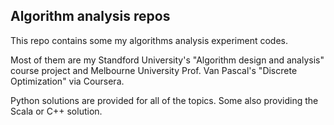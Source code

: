 ## Algorithm analysis repos
This repo contains some my algorithms analysis experiment codes. 

Most of them are my Standford University's "Algorithm design and analysis" course project and Melbourne University Prof. Van Pascal's "Discrete Optimization" via Coursera. 

Python solutions are provided for all of the topics. Some also providing the Scala or C++ solution.